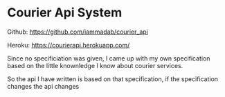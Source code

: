 # Courier Api System

Github: https://github.com/iammadab/courier_api

Heroku: https://courierapi.herokuapp.com/

Since no specificiation was given, I came up with my own specification based on the little knownledge I know about courier services.

So the api I have written is based on that specification, if the specification changes the api changes


